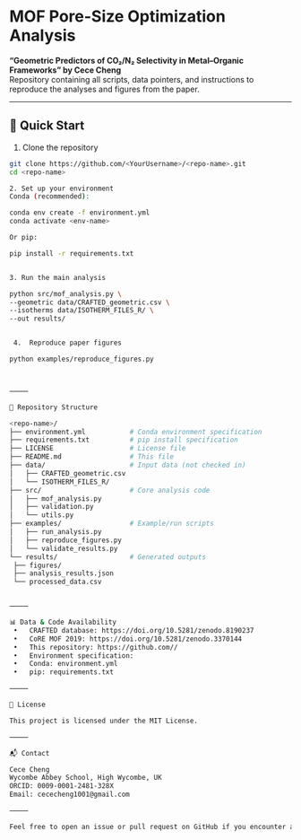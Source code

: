 # MOF Pore-Size Optimization Analysis

**“Geometric Predictors of CO₂/N₂ Selectivity in Metal–Organic Frameworks” by Cece Cheng**  
Repository containing all scripts, data pointers, and instructions to reproduce the analyses and figures from the paper.

---

## 🚀 Quick Start

 1. Clone the repository  
   ```bash
   git clone https://github.com/<YourUsername>/<repo-name>.git
   cd <repo-name>

 2.	Set up your environment
Conda (recommended):

conda env create -f environment.yml
conda activate <env-name>

Or pip:

pip install -r requirements.txt


 3.	Run the main analysis

python src/mof_analysis.py \
  --geometric data/CRAFTED_geometric.csv \
  --isotherms data/ISOTHERM_FILES_R/ \
  --out results/


	4.	Reproduce paper figures

python examples/reproduce_figures.py



⸻

📂 Repository Structure

<repo-name>/
├── environment.yml           # Conda environment specification
├── requirements.txt          # pip install specification
├── LICENSE                   # License file
├── README.md                 # This file
├── data/                     # Input data (not checked in)
│   ├── CRAFTED_geometric.csv
│   └── ISOTHERM_FILES_R/
├── src/                      # Core analysis code
│   ├── mof_analysis.py
│   ├── validation.py
│   └── utils.py
├── examples/                 # Example/run scripts
│   ├── run_analysis.py
│   ├── reproduce_figures.py
│   └── validate_results.py
└── results/                  # Generated outputs
    ├── figures/
    ├── analysis_results.json
    └── processed_data.csv


⸻

📊 Data & Code Availability
	•	CRAFTED database: https://doi.org/10.5281/zenodo.8190237
	•	CoRE MOF 2019: https://doi.org/10.5281/zenodo.3370144
	•	This repository: https://github.com//
	•	Environment specification:
	•	Conda: environment.yml
	•	pip: requirements.txt

⸻

📜 License

This project is licensed under the MIT License.

⸻

📬 Contact

Cece Cheng
Wycombe Abbey School, High Wycombe, UK
ORCID: 0009-0001-2481-328X
Email: cececheng1001@gmail.com

⸻

Feel free to open an issue or pull request on GitHub if you encounter any problems or have suggestions!

